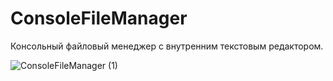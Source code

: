 # ConsoleFileManager
Консольный файловый менеджер с внутренним текстовым редактором.

![ConsoleFileManager (1)](https://user-images.githubusercontent.com/69301570/150178903-86ea3e03-6c31-438b-8f21-40b2a2bcddcd.png)
